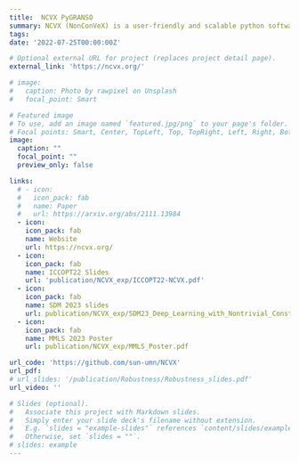 ```yaml
---
title:  NCVX PyGRANSO 
summary: NCVX (NonConVeX) is a user-friendly and scalable python software package targeting general nonsmooth NCVX problems with nonsmooth constraints. 
tags: 
date: '2022-07-25T00:00:00Z'

# Optional external URL for project (replaces project detail page).
external_link: 'https://ncvx.org/'

# image:
#   caption: Photo by rawpixel on Unsplash
#   focal_point: Smart

# Featured image
# To use, add an image named `featured.jpg/png` to your page's folder.
# Focal points: Smart, Center, TopLeft, Top, TopRight, Left, Right, BottomLeft, Bottom, BottomRight.
image:
  caption: ""
  focal_point: ""
  preview_only: false

links:
  # - icon: 
  #   icon_pack: fab
  #   name: Paper
  #   url: https://arxiv.org/abs/2111.13984
  - icon: 
    icon_pack: fab
    name: Website
    url: https://ncvx.org/
  - icon: 
    icon_pack: fab
    name: ICCOPT22 Slides
    url: 'publication/NCVX_exp/ICCOPT22-NCVX.pdf'
  - icon: 
    icon_pack: fab
    name: SDM 2023 slides
    url: publication/NCVX_exp/SDM23_Deep_Learning_with_Nontrivial_Constraints.pdf
  - icon: 
    icon_pack: fab
    name: MMLS 2023 Poster
    url: publication/NCVX_exp/MMLS_Poster.pdf

url_code: 'https://github.com/sun-umn/NCVX'
url_pdf: 
# url_slides: '/publication/Robustness/Robustness_slides.pdf'
url_video: ''

# Slides (optional).
#   Associate this project with Markdown slides.
#   Simply enter your slide deck's filename without extension.
#   E.g. `slides = "example-slides"` references `content/slides/example-slides.md`.
#   Otherwise, set `slides = ""`.
# slides: example
---
```



